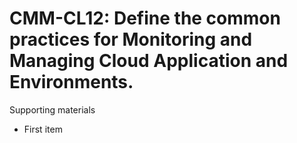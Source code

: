 # CMM-CL12:  	Define the common practices for Monitoring and Managing Cloud Application and Environments.	 

Supporting materials

* First item